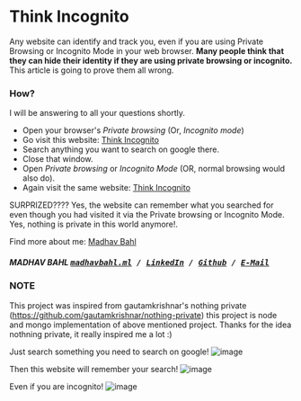 # Think Incognito
Any website can identify and track you, even if you are using Private Browsing or Incognito Mode in your web browser. <b>Many people think that they can hide their identity if they are using private browsing or incognito. </b>
This article is going to prove them all wrong.

### How?
I will be answering to all your questions shortly.

  * Open your browser's *Private browsing* (Or, *Incognito mode*)
  * Go visit this website: <a href="https://think-incognito.herokuapp.com/">Think Incognito</a>
  * Search anything you want to search on google there.
  * Close that window.
  * Open *Private browsing* or *Incognito Mode* (OR, normal browsing would also do).
  * Again visit the same website: <a href="https://think-incognito.herokuapp.com/">Think Incognito</a><br />

  
SURPRIZED????
Yes, the website can remember what you searched for even though you had visited it via the Private browsing or Incognito Mode. Yes, nothing is private in this world anymore!.

Find more about me: <a href="http://madhavbahl.ml">Madhav Bahl</a> <br />
##### MADHAV BAHL <kbd>[madhavbahl.ml](http://madhavbahl.ml) / [LinkedIn](https://www.linkedin.com/in/madhavbahl/) / [Github](https://www.github.com/MadhavBahlMD) / [E-Mail](mailto:madhavbahl@gmail.com)</kbd>

### NOTE
This project was inspired from gautamkrishnar's nothing private (https://github.com/gautamkrishnar/nothing-private) this project is node and mongo implementation of above mentioned project.
Thanks for the idea nothning private, it really inspired me a lot :)

Just search something you need to search on google!
![image](https://user-images.githubusercontent.com/26179770/33233274-3915e61c-d239-11e7-83a0-8ef00e31a348.png)

Then this website will remember your search!
![image](https://user-images.githubusercontent.com/26179770/33233277-495f1f52-d239-11e7-981b-d7d8124238ad.png)

Even if you are incognito!
![image](https://user-images.githubusercontent.com/26179770/33233294-ac4fdea8-d239-11e7-8719-bf64384a17ae.png)

